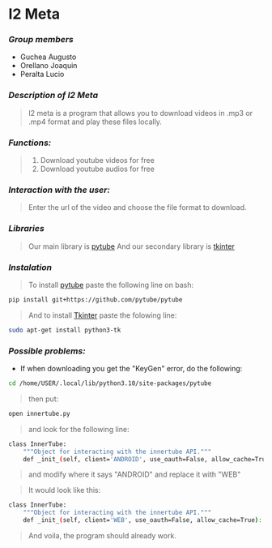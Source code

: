 # I2 Meta

### *Group members*

- Guchea Augusto
- Orellano Joaquin
- Peralta Lucio

### *Description of I2 Meta*

>I2 meta is a program that allows you to download videos in .mp3 or .mp4 format and play these files locally.

### *Functions:*

>1. Download youtube videos for free
>2. Download youtube audios for free

### *Interaction with the user:*

>Enter the url of the video and choose the file format to download.

### *Libraries*

>Our main library is [pytube](https://pytube.io/en/latest/)
>And our secondary library is [tkinter](https://docs.python.org/3/library/tkinter.html)

### *Instalation*

>To install [pytube](https://pytube.io/en/latest/)
paste the following line on bash:  

```bash
pip install git+https://github.com/pytube/pytube
```  

>And to install [Tkinter](https://docs.python.org/3/library/tkinter.html) paste the folowing line:

```bash
sudo apt-get install python3-tk
```

### *Possible problems:*

- If when downloading you get the "KeyGen" error, do the following: 

```bash
cd /home/USER/.local/lib/python3.10/site-packages/pytube
```   

>then put:  

```bash
open innertube.py
```   

>and look for the following line:  

```bash
class InnerTube:
    """Object for interacting with the innertube API."""
    def _init_(self, client='ANDROID', use_oauth=False, allow_cache=True):
```   

>and modify where it says "ANDROID" and replace it with "WEB"  

>It would look like this: 

```bash
class InnerTube:
    """Object for interacting with the innertube API."""
    def _init_(self, client='WEB', use_oauth=False, allow_cache=True):
```   

>And voila, the program should already work.